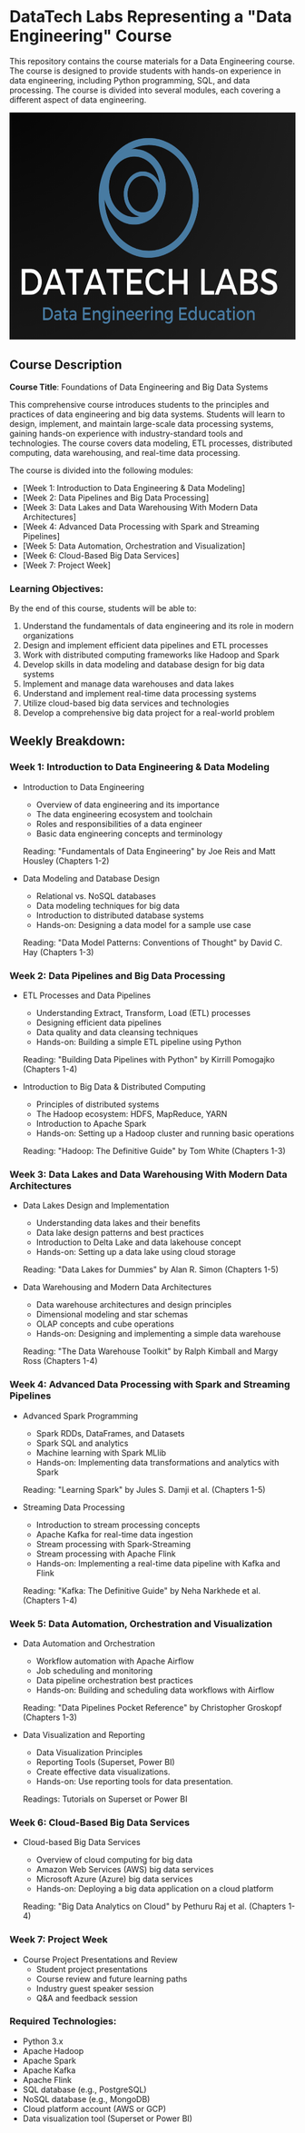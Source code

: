# DataTech Labs Representing a "Data Engineering" Course
This repository contains the course materials for a Data Engineering course. The course is designed to provide students with hands-on experience in data engineering, including Python programming, SQL, and data processing. The course is divided into several modules, each covering a different aspect of data engineering.

<div style="text-align: center;">
    <img src="images/datatech_labs_logo.png" alt="DataTech Labs" width="600" height="400">
</div>

## Course Description
**Course Title**: Foundations of Data Engineering and Big Data Systems

This comprehensive course introduces students to the principles and practices of data engineering and big data systems. Students will learn to design, implement, and maintain large-scale data processing systems, gaining hands-on experience with industry-standard tools and technologies. The course covers data modeling, ETL processes, distributed computing, data warehousing, and real-time data processing.

The course is divided into the following modules:
- [Week 1: Introduction to Data Engineering & Data Modeling]
- [Week 2: Data Pipelines and Big Data Processing]
- [Week 3: Data Lakes and Data Warehousing With Modern Data Architectures]
- [Week 4: Advanced Data Processing with Spark and Streaming Pipelines]
- [Week 5: Data Automation, Orchestration and Visualization]
- [Week 6: Cloud-Based Big Data Services]
- [Week 7: Project Week]


### **Learning Objectives**:

By the end of this course, students will be able to:
1. Understand the fundamentals of data engineering and its role in modern organizations
2. Design and implement efficient data pipelines and ETL processes
3. Work with distributed computing frameworks like Hadoop and Spark
4. Develop skills in data modeling and database design for big data systems
5. Implement and manage data warehouses and data lakes
6. Understand and implement real-time data processing systems
7. Utilize cloud-based big data services and technologies
8. Develop a comprehensive big data project for a real-world problem

## Weekly Breakdown:

### Week 1: Introduction to Data Engineering & Data Modeling
- Introduction to Data Engineering
    - Overview of data engineering and its importance
    - The data engineering ecosystem and toolchain
    - Roles and responsibilities of a data engineer
    - Basic data engineering concepts and terminology

    Reading: "Fundamentals of Data Engineering" by Joe Reis and Matt Housley (Chapters 1-2)

- Data Modeling and Database Design
    - Relational vs. NoSQL databases
    - Data modeling techniques for big data
    - Introduction to distributed database systems
    - Hands-on: Designing a data model for a sample use case

    Reading: "Data Model Patterns: Conventions of Thought" by David C. Hay (Chapters 1-3)


### Week 2: Data Pipelines and Big Data Processing
- ETL Processes and Data Pipelines
    - Understanding Extract, Transform, Load (ETL) processes
    - Designing efficient data pipelines
    - Data quality and data cleansing techniques
    - Hands-on: Building a simple ETL pipeline using Python

    Reading: "Building Data Pipelines with Python" by Kirrill Pomogajko (Chapters 1-4)

- Introduction to Big Data & Distributed Computing
    - Principles of distributed systems
    - The Hadoop ecosystem: HDFS, MapReduce, YARN
    - Introduction to Apache Spark
    - Hands-on: Setting up a Hadoop cluster and running basic operations

    Reading: "Hadoop: The Definitive Guide" by Tom White (Chapters 1-3)


### Week 3: Data Lakes and Data Warehousing With Modern Data Architectures
- Data Lakes Design and Implementation
    - Understanding data lakes and their benefits
    - Data lake design patterns and best practices
    - Introduction to Delta Lake and data lakehouse concept
    - Hands-on: Setting up a data lake using cloud storage

    Reading: "Data Lakes for Dummies" by Alan R. Simon (Chapters 1-5)

- Data Warehousing and Modern Data Architectures
    - Data warehouse architectures and design principles
    - Dimensional modeling and star schemas
    - OLAP concepts and cube operations
    - Hands-on: Designing and implementing a simple data warehouse

    Reading: "The Data Warehouse Toolkit" by Ralph Kimball and Margy Ross (Chapters 1-4)


### Week 4: Advanced Data Processing with Spark and Streaming Pipelines
- Advanced Spark Programming
    - Spark RDDs, DataFrames, and Datasets
    - Spark SQL and analytics
    - Machine learning with Spark MLlib
    - Hands-on: Implementing data transformations and analytics with Spark

    Reading: "Learning Spark" by Jules S. Damji et al. (Chapters 1-5)

- Streaming Data Processing
    - Introduction to stream processing concepts
    - Apache Kafka for real-time data ingestion
    - Stream processing with Spark-Streaming
    - Stream processing with Apache Flink
    - Hands-on: Implementing a real-time data pipeline with Kafka and Flink

    Reading: "Kafka: The Definitive Guide" by Neha Narkhede et al. (Chapters 1-4)


### Week 5: Data Automation, Orchestration and Visualization
- Data Automation and Orchestration
    - Workflow automation with Apache Airflow
    - Job scheduling and monitoring
    - Data pipeline orchestration best practices
    - Hands-on: Building and scheduling data workflows with Airflow

    Reading: "Data Pipelines Pocket Reference" by Christopher Groskopf (Chapters 1-3)

- Data Visualization and Reporting
    - Data Visualization Principles
    - Reporting Tools (Superset, Power BI)
    - Create effective data visualizations.
    - Hands-on: Use reporting tools for data presentation.

    Readings: Tutorials on Superset or Power BI


### Week 6: Cloud-Based Big Data Services
- Cloud-based Big Data Services
    - Overview of cloud computing for big data
    - Amazon Web Services (AWS) big data services
    - Microsoft Azure (Azure) big data services
    - Hands-on: Deploying a big data application on a cloud platform

    Reading: "Big Data Analytics on Cloud" by Pethuru Raj et al. (Chapters 1-4)


### Week 7: Project Week
- Course Project Presentations and Review
    - Student project presentations
    - Course review and future learning paths
    - Industry guest speaker session
    - Q&A and feedback session


### Required Technologies:
- Python 3.x
- Apache Hadoop
- Apache Spark
- Apache Kafka
- Apache Flink
- SQL database (e.g., PostgreSQL)
- NoSQL database (e.g., MongoDB)
- Cloud platform account (AWS or GCP)
- Data visualization tool (Superset or Power BI)
